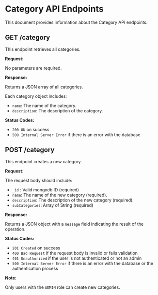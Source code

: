 # Category API Endpoints

This document provides information about the Category API endpoints.

## GET /category

This endpoint retrieves all categories.

**Request:**

No parameters are required.

**Response:**

Returns a JSON array of all categories.

Each category object includes:

- `name`: The name of the category.
- `description`: The description of the category.

**Status Codes:**

- `200 OK` on success
- `500 Internal Server Error` if there is an error with the database

## POST /category

This endpoint creates a new category.

**Request:**

The request body should include:

- `_id` : Valid mongodb ID (required)
- `name`: The name of the new category (required).
- `description`: The description of the new category (required).
- `subCategories`: Array of String (required)

**Response:**

Returns a JSON object with a `message` field indicating the result of the operation.

**Status Codes:**

- `201 Created` on success
- `400 Bad Request` if the request body is invalid or fails validation
- `401 Unauthorized` if the user is not authenticated or not an admin
- `500 Internal Server Error` if there is an error with the database or the authentication process

**Note:**

Only users with the `ADMIN` role can create new categories.
